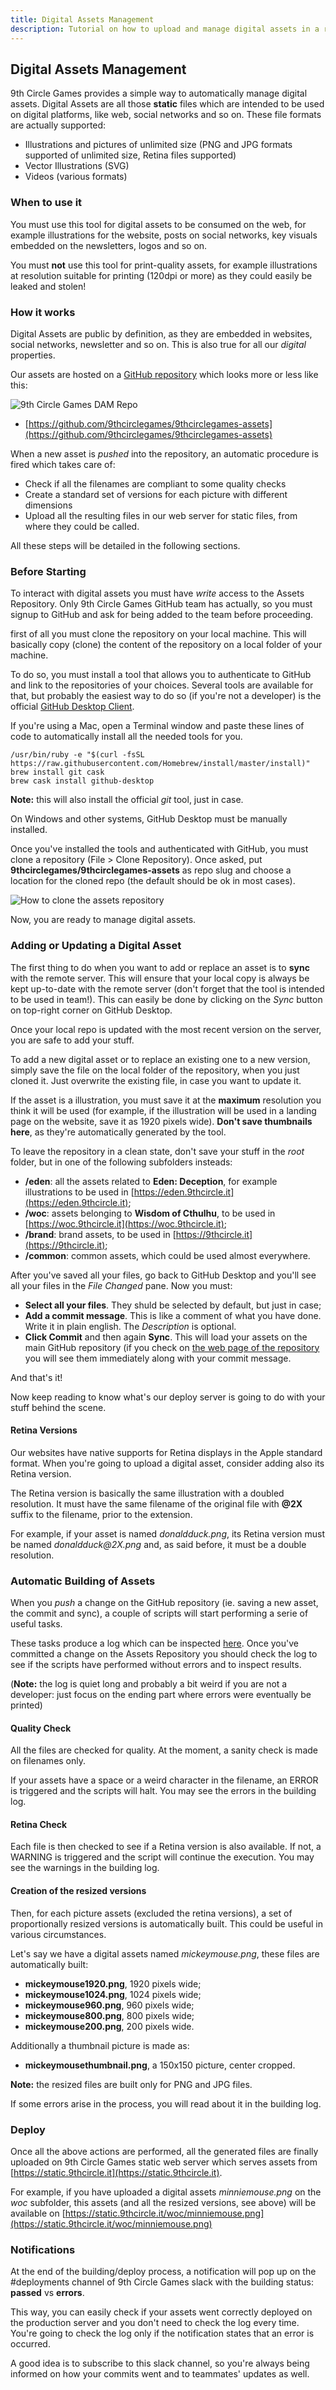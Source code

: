 ```yaml
---
title: Digital Assets Management
description: Tutorial on how to upload and manage digital assets in a robust way
---
```


## Digital Assets Management

9th Circle Games provides a simple way to automatically manage digital assets. Digital Assets are all those __static__ files which are intended to be used on digital platforms, like web, social networks and so on. These file formats are actually supported:

* Illustrations and pictures of unlimited size (PNG and JPG formats supported of unlimited size, Retina files supported)
* Vector Illustrations (SVG)
* Videos (various formats)

### When to use it

You must use this tool for digital assets to be consumed on the web, for example illustrations for the website, posts on social networks, key visuals embedded on the newsletters, logos and so on.

You must __not__ use this tool for print-quality assets, for example illustrations at resolution suitable for printing (120dpi or more) as they could easily be leaked and stolen!

### How it works

Digital Assets are public by definition, as they are embedded in websites, social networks, newsletter and so on. This is also true for all our _digital_ properties.

Our assets are hosted on a [GitHub repository](https://github.com/9thcirclegames/9thcirclegames-assets) which looks more or less like this:

![9th Circle Games DAM Repo](img/dam-repo.png)

- [https://github.com/9thcirclegames/9thcirclegames-assets](https://github.com/9thcirclegames/9thcirclegames-assets)

When a new asset is _pushed_ into the repository, an automatic procedure is fired which takes care of:

* Check if all the filenames are compliant to some quality checks
* Create a standard set of versions for each picture with different dimensions
* Upload all the resulting files in our web server for static files, from where they could be called.

All these steps will be detailed in the following sections.

### Before Starting

To interact with digital assets you must have _write_ access to the Assets Repository. Only 9th Circle Games GitHub team has actually, so you must signup to GitHub and ask for being added to the team before proceeding.

first of all you must clone the repository on your local machine. This will basically copy (clone) the content of the repository on a local folder of your machine.

To do so, you must install a tool that allows you to authenticate to GitHub and link to the repositories of your choices. Several tools are available for that, but probably the easiest way to do so (if you're not a developer) is the official [GitHub Desktop Client](https://desktop.github.com).

If you're using a Mac, open a Terminal window and paste these lines of code to automatically install all the needed tools for you.

```
/usr/bin/ruby -e "$(curl -fsSL https://raw.githubusercontent.com/Homebrew/install/master/install)"
brew install git cask
brew cask install github-desktop
```
__Note:__ this will also install the official _git_ tool, just in case.

On Windows and other systems, GitHub Desktop must be manually installed.

Once you've installed the tools and authenticated with GitHub, you must clone a repository (File > Clone Repository). Once asked, put __9thcirclegames/9thcirclegames-assets__ as repo slug and choose a location for the cloned repo (the default should be ok in most cases).

![How to clone the assets repository](img/dam-clone.png)

Now, you are ready to manage digital assets.

### Adding or Updating a Digital Asset

The first thing to do when you want to add or replace an asset is to __sync__ with the remote server. This will ensure that your local copy is always be kept up-to-date with the remote server (don't forget that the tool is intended to be used in team!). This can easily be done by clicking on the _Sync_ button on top-right corner on GitHub Desktop.

Once your local repo is updated with the most recent version on the server, you are safe to add your stuff.

To add a new digital asset or to replace an existing one to a new version, simply save the file on the local folder of the repository, when you just cloned it. Just overwrite the existing file, in case you want to update it.

If the asset is a illustration, you must save it at the __maximum__ resolution you think it will be used (for example, if the illustration will be used in a landing page on the website, save it as 1920 pixels wide). __Don't save thumbnails here__, as they're automatically generated by the tool.

To leave the repository in a clean state, don't save your stuff in the _root_ folder, but in one of the following subfolders insteads:

* __/eden__: all the assets related to __Eden: Deception__, for example illustrations to be used in [https://eden.9thcircle.it](https://eden.9thcircle.it);
* __/woc__: assets belonging to __Wisdom of Cthulhu__, to be used in [https://woc.9thcircle.it](https://woc.9thcircle.it);
* __/brand__: brand assets, to be used in [https://9thcircle.it](https://9thcircle.it);
* __/common__: common assets, which could be used almost everywhere.

After you've saved all your files, go back to GitHub Desktop and you'll see all your files in the _File Changed_ pane. Now you must:

* __Select all your files__. They shuld be selected by default, but just in case;
* __Add a commit message__. This is like a comment of what you have done. Write it in plain english. The _Description_ is optional.
* __Click Commit__ and then again __Sync__. This will load your assets on the main GitHub repository (if you check on [the web page of the repository](https://github.com/9thcirclegames/9thcirclegames-assets) you will see them immediately along with your commit message.

And that's it!

Now keep reading to know what's our deploy server is going to do with your stuff behind the scene.

#### Retina Versions

Our websites have native supports for Retina displays in the Apple standard format. When you're going to upload a digital asset, consider adding also its Retina version.

The Retina version is basically the same illustration with a doubled resolution. It must have the same filename of the original file with __@2X__ suffix to the filename, prior to the extension.

For example, if your asset is named _donaldduck.png_, its Retina version must be named _donaldduck@2X.png_ and, as said before, it must be a double resolution.

### Automatic Building of Assets

When you _push_ a change on the GitHub repository (ie. saving a new asset, the commit and sync), a couple of scripts will start performing a serie of useful tasks.

These tasks produce a log which can be inspected [here](https://travis-ci.org/9thcirclegames/9thcirclegames-assets). Once you've committed a change on the Assets Repository you should check the log to see if the scripts have performed without errors and to inspect results.

(__Note:__ the log is quiet long and probably a bit weird if you are not a developer: just focus on the ending part where errors were eventually be printed)

#### Quality Check
All the files are checked for quality. At the moment, a sanity check is made on filenames only.

If your assets have a space or a weird character in the filename, an ERROR is triggered and the scripts will halt. You may see the errors in the building log.

#### Retina Check

Each file is then checked to see if a Retina version is also available. If not, a WARNING is triggered and the script will continue the execution. You may see the warnings in the building log.

#### Creation of the resized versions

Then, for each picture assets (excluded the retina versions), a set of proportionally resized versions is automatically built. This could be useful in various circumstances.

Let's say we have a digital assets named _mickeymouse.png_, these files are automatically built:

* __mickeymouse1920.png__, 1920 pixels wide;
* __mickeymouse1024.png__, 1024 pixels wide;
* __mickeymouse960.png__, 960 pixels wide;
* __mickeymouse800.png__, 800 pixels wide;
* __mickeymouse200.png__, 200 pixels wide.

Additionally a thumbnail picture is made as:

* __mickeymousethumbnail.png__, a 150x150 picture, center cropped.

__Note:__ the resized files are built only for PNG and JPG files.

If some errors arise in the process, you will read about it in the building log.

### Deploy

Once all the above actions are performed, all the generated files are finally uploaded on 9th Circle Games static web server which serves assets from [https://static.9thcircle.it](https://static.9thcircle.it).

For example, if you have uploaded a digital assets _minniemouse.png_ on the _woc_ subfolder, this assets (and all the resized versions, see above) will be available on [https://static.9thcircle.it/woc/minniemouse.png](https://static.9thcircle.it/woc/minniemouse.png)

### Notifications

At the end of the building/deploy process, a notification will pop up on the #deployments channel of 9th Circle Games slack with the building status: __passed__ vs __errors__.

This way, you can easily check if your assets went correctly deployed on the production server and you don't need to check the log every time. You're going to check the log only if the notification states that an error is occurred.

A good idea is to subscribe to this slack channel, so you're always being informed on how your commits went and to teammates' updates as well.
